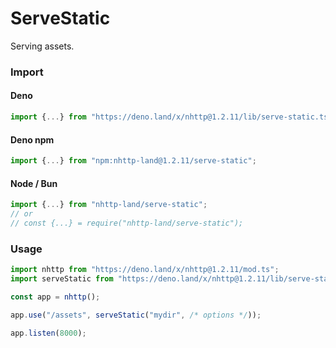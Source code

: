 # ServeStatic
Serving assets.

### Import
#### Deno
```ts
import {...} from "https://deno.land/x/nhttp@1.2.11/lib/serve-static.ts";
```
#### Deno npm
```ts
import {...} from "npm:nhttp-land@1.2.11/serve-static";
```
#### Node / Bun
```ts
import {...} from "nhttp-land/serve-static";
// or
// const {...} = require("nhttp-land/serve-static");
```

### Usage
```ts
import nhttp from "https://deno.land/x/nhttp@1.2.11/mod.ts";
import serveStatic from "https://deno.land/x/nhttp@1.2.11/lib/serve-static.ts";

const app = nhttp();

app.use("/assets", serveStatic("mydir", /* options */));

app.listen(8000);
```
